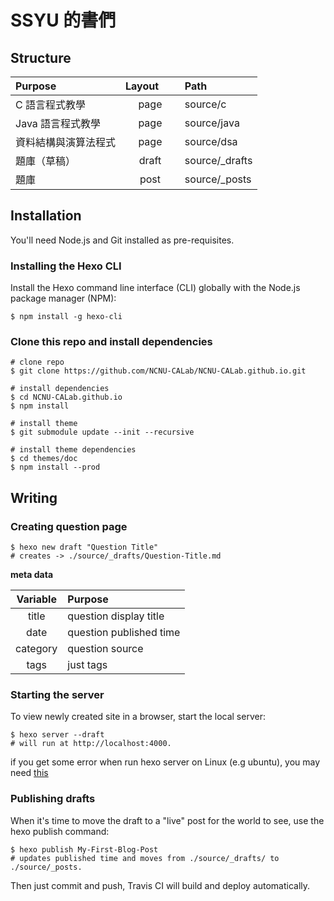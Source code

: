 # SSYU 的書們

## Structure
| Purpose | Layout        | Path          |
|:-----| :-------------: |:-------------|
| C 語言程式教學 | page | source/c |
| Java 語言程式教學 | page | source/java |
| 資料結構與演算法程式 | page | source/dsa |
| 題庫（草稿） | draft | source/_drafts |
| 題庫 | post | source/_posts |

## Installation
You'll need Node.js and Git installed as pre-requisites.

### Installing the Hexo CLI
Install the Hexo command line interface (CLI) globally with the Node.js package manager (NPM):

```
$ npm install -g hexo-cli
```

### Clone this repo and install dependencies
```
# clone repo
$ git clone https://github.com/NCNU-CALab/NCNU-CALab.github.io.git

# install dependencies
$ cd NCNU-CALab.github.io
$ npm install

# install theme
$ git submodule update --init --recursive

# install theme dependencies
$ cd themes/doc
$ npm install --prod
```
## Writing

### Creating question page
```
$ hexo new draft "Question Title"
# creates -> ./source/_drafts/Question-Title.md
```

**meta data**

| Variable | Purpose|
|:-----:| :------------- |
| title | question display title |
| date | question published time |
| category | question source |
| tags | just tags |

### Starting the server
To view newly created site in a browser, start the local server:

```
$ hexo server --draft
# will run at http://localhost:4000.
```

if you get some error when run hexo server on Linux (e.g ubuntu), you may need [this](https://hexo.io/docs/troubleshooting.html#ENOSPC-Error-Linux)

### Publishing drafts
When it's time to move the draft to a "live" post for the world to see, use the hexo publish command:

```
$ hexo publish My-First-Blog-Post
# updates published time and moves from ./source/_drafts/ to ./source/_posts.
```

Then just commit and push, Travis CI will build and deploy automatically.

